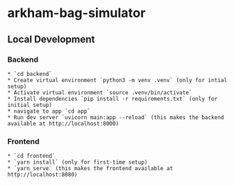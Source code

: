 # arkham-bag-simulator

## Local Development
### Backend
    * `cd backend`
    * Create virtual environment `python3 -m venv .venv` (only for intial setup)
    * Activate virtual environment `source .venv/bin/activate`
    * Install dependencies `pip install -r requirements.txt` (only for initial setup)
    * navigate to app `cd app`
    * Run dev server `uvicorn main:app --reload` (this makes the backend available at http://localhost:8000)

### Frontend
    * `cd frontend`
    * `yarn install` (only for first-time setup)
    * `yarn serve` (this makes the frontend available at http://localhost:8080)